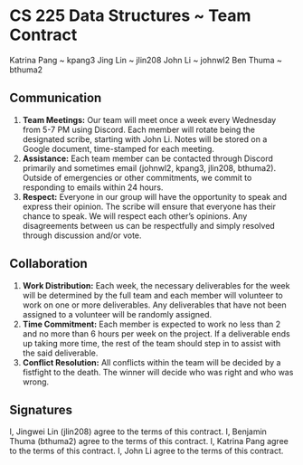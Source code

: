 # CS 225 Data Structures ~ Team Contract

Katrina Pang ~ kpang3
Jing Lin ~ jlin208
John Li ~ johnwl2
Ben Thuma ~ bthuma2

## Communication
1. **Team Meetings:**
Our team will meet once a week every Wednesday from 5-7 PM using Discord. Each member will rotate being the designated scribe, starting with John Li. Notes will be stored on a Google document, time-stamped for each meeting.
2. **Assistance:**
Each team member can be contacted through Discord primarily and sometimes email (johnwl2, kpang3, jlin208, bthuma2). Outside of emergencies or other commitments, we commit to responding to emails within 24 hours.
3. **Respect:**
Everyone in our group will have the opportunity to speak and express their opinion. The scribe will ensure that everyone has their chance to speak. We will respect each other’s opinions. Any disagreements between us can be respectfully and simply resolved through discussion and/or vote.

## Collaboration
1. **Work Distribution:**
Each week, the necessary deliverables for the week will be determined by the full team and each member will volunteer to work on one or more deliverables. Any deliverables that have not been assigned to a volunteer will be randomly assigned.
2. **Time Commitment:**
Each member is expected to work no less than 2 and no more than 6 hours per week on the project. If a deliverable ends up taking more time, the rest of the team should step in to assist with the said deliverable.
3. **Conflict Resolution:**
All conflicts within the team will be decided by a fistfight to the death. The winner will decide who was right and who was wrong.
## Signatures
I, Jingwei Lin (jlin208) agree to the terms of this contract.
I, Benjamin Thuma (bthuma2) agree to the terms of this contract.
I, Katrina Pang agree to the terms of this contract.
I, John Li agree to the terms of this contract.
